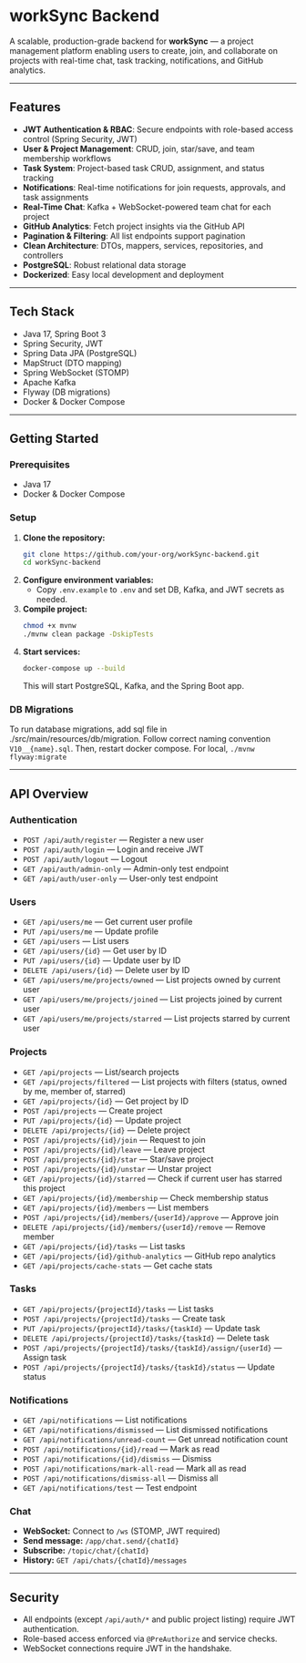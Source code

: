 # workSync Backend

A scalable, production-grade backend for **workSync** — a project management platform enabling users to create, join, and collaborate on projects with real-time chat, task tracking, notifications, and GitHub analytics.

---

## Features
- **JWT Authentication & RBAC**: Secure endpoints with role-based access control (Spring Security, JWT)
- **User & Project Management**: CRUD, join, star/save, and team membership workflows
- **Task System**: Project-based task CRUD, assignment, and status tracking
- **Notifications**: Real-time notifications for join requests, approvals, and task assignments
- **Real-Time Chat**: Kafka + WebSocket-powered team chat for each project
- **GitHub Analytics**: Fetch project insights via the GitHub API
- **Pagination & Filtering**: All list endpoints support pagination
- **Clean Architecture**: DTOs, mappers, services, repositories, and controllers
- **PostgreSQL**: Robust relational data storage
- **Dockerized**: Easy local development and deployment

---

## Tech Stack
- Java 17, Spring Boot 3
- Spring Security, JWT
- Spring Data JPA (PostgreSQL)
- MapStruct (DTO mapping)
- Spring WebSocket (STOMP)
- Apache Kafka
- Flyway (DB migrations)
- Docker & Docker Compose

---

## Getting Started

### Prerequisites
- Java 17
- Docker & Docker Compose

### Setup
1. **Clone the repository:**
   ```bash
   git clone https://github.com/your-org/workSync-backend.git
   cd workSync-backend
   ```
2. **Configure environment variables:**
    - Copy `.env.example` to `.env` and set DB, Kafka, and JWT secrets as needed.
3. **Compile project:**
    ```bash
    chmod +x mvnw
    ./mvnw clean package -DskipTests
    ```
4. **Start services:**
   ```bash
   docker-compose up --build
   ```
   This will start PostgreSQL, Kafka, and the Spring Boot app.

### DB Migrations
To run database migrations, add sql file in ./src/main/resources/db/migration. Follow correct naming convention `V10__{name}.sql`. Then, restart docker compose. For local, `./mvnw flyway:migrate`

---

## API Overview

### Authentication
- `POST /api/auth/register` — Register a new user
- `POST /api/auth/login` — Login and receive JWT
- `POST /api/auth/logout` — Logout
- `GET /api/auth/admin-only` — Admin-only test endpoint
- `GET /api/auth/user-only` — User-only test endpoint

### Users
- `GET /api/users/me` — Get current user profile
- `PUT /api/users/me` — Update profile
- `GET /api/users` — List users
- `GET /api/users/{id}` — Get user by ID
- `PUT /api/users/{id}` — Update user by ID
- `DELETE /api/users/{id}` — Delete user by ID
- `GET /api/users/me/projects/owned` — List projects owned by current user
- `GET /api/users/me/projects/joined` — List projects joined by current user
- `GET /api/users/me/projects/starred` — List projects starred by current user

### Projects
- `GET /api/projects` — List/search projects
- `GET /api/projects/filtered` — List projects with filters (status, owned by me, member of, starred)
- `GET /api/projects/{id}` — Get project by ID
- `POST /api/projects` — Create project
- `PUT /api/projects/{id}` — Update project
- `DELETE /api/projects/{id}` — Delete project
- `POST /api/projects/{id}/join` — Request to join
- `POST /api/projects/{id}/leave` — Leave project
- `POST /api/projects/{id}/star` — Star/save project
- `POST /api/projects/{id}/unstar` — Unstar project
- `GET /api/projects/{id}/starred` — Check if current user has starred this project
- `GET /api/projects/{id}/membership` — Check membership status
- `GET /api/projects/{id}/members` — List members
- `POST /api/projects/{id}/members/{userId}/approve` — Approve join
- `DELETE /api/projects/{id}/members/{userId}/remove` — Remove member
- `GET /api/projects/{id}/tasks` — List tasks
- `GET /api/projects/{id}/github-analytics` — GitHub repo analytics
- `GET /api/projects/cache-stats` — Get cache stats

### Tasks
- `GET /api/projects/{projectId}/tasks` — List tasks
- `POST /api/projects/{projectId}/tasks` — Create task
- `PUT /api/projects/{projectId}/tasks/{taskId}` — Update task
- `DELETE /api/projects/{projectId}/tasks/{taskId}` — Delete task
- `POST /api/projects/{projectId}/tasks/{taskId}/assign/{userId}` — Assign task
- `POST /api/projects/{projectId}/tasks/{taskId}/status` — Update status

### Notifications
- `GET /api/notifications` — List notifications
- `GET /api/notifications/dismissed` — List dismissed notifications
- `GET /api/notifications/unread-count` — Get unread notification count
- `POST /api/notifications/{id}/read` — Mark as read
- `POST /api/notifications/{id}/dismiss` — Dismiss
- `POST /api/notifications/mark-all-read` — Mark all as read
- `POST /api/notifications/dismiss-all` — Dismiss all
- `GET /api/notifications/test` — Test endpoint

### Chat
- **WebSocket:** Connect to `/ws` (STOMP, JWT required)
- **Send message:** `/app/chat.send/{chatId}`
- **Subscribe:** `/topic/chat/{chatId}`
- **History:** `GET /api/chats/{chatId}/messages`

---

## Security
- All endpoints (except `/api/auth/*` and public project listing) require JWT authentication.
- Role-based access enforced via `@PreAuthorize` and service checks.
- WebSocket connections require JWT in the handshake.
